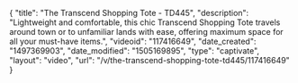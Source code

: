 {
    "title": "The Transcend Shopping Tote - TD445",
    "description": "Lightweight and comfortable, this chic Transcend Shopping Tote travels around town or to unfamiliar lands with ease, offering maximum space for all your must-have items.",
    "videoid": "117416649",
    "date_created": "1497369903",
    "date_modified": "1505169895",
    "type": "captivate",
    "layout": "video",
    "url": "\/v\/the-transcend-shopping-tote-td445\/117416649"
}